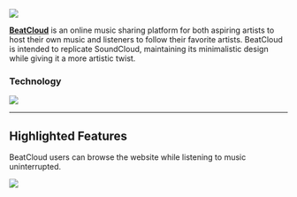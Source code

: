    ![](https://i.imgur.com/0C6NlVu.jpg)

 [**BeatCloud**](https://www.google.com) is an online music sharing platform for 
 both aspiring artists to host their own music and listeners to follow their favorite artists. 
 BeatCloud is intended to replicate SoundCloud, maintaining its minimalistic design while giving it a more artistic twist.
 
 ### Technology
 
![](https://media.giphy.com/media/UpKAaktjDG2q7dFWTb/giphy.gif)

---------------------------------------------
## Highlighted Features

BeatCloud users can browse the website while listening to music uninterrupted.


![](https://media.giphy.com/media/IhmzCfOowezeg5Twlw/giphy.gif)

